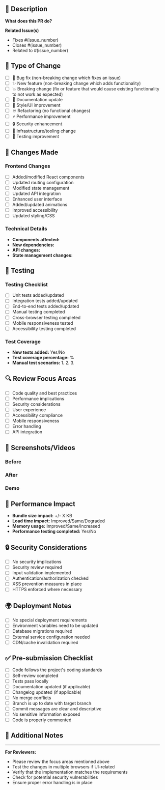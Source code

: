 <!-- 
📝 Pull Request Template for Foundation Building Frontend

Please fill out this template to help us review your contribution effectively.
Delete any sections that are not applicable to your PR.
-->

## 📝 Description

**What does this PR do?**
<!-- Provide a clear and concise description of what your changes accomplish -->

**Related Issue(s)**
<!-- Link to the issue(s) this PR addresses -->
- Fixes #(issue_number)
- Closes #(issue_number)
- Related to #(issue_number)

## 🔄 Type of Change

<!-- Mark the type of change with an 'x' -->
- [ ] 🐛 Bug fix (non-breaking change which fixes an issue)
- [ ] ✨ New feature (non-breaking change which adds functionality)
- [ ] 💥 Breaking change (fix or feature that would cause existing functionality to not work as expected)
- [ ] 📝 Documentation update
- [ ] 🎨 Style/UI improvement
- [ ] ♾️ Refactoring (no functional changes)
- [ ] ⚡ Performance improvement
- [ ] 🔒 Security enhancement
- [ ] 🔧 Infrastructure/tooling change
- [ ] 🧪 Testing improvement

## 💸 Changes Made

### Frontend Changes
<!-- List the main changes made to the frontend -->
- [ ] Added/modified React components
- [ ] Updated routing configuration
- [ ] Modified state management
- [ ] Updated API integration
- [ ] Enhanced user interface
- [ ] Added/updated animations
- [ ] Improved accessibility
- [ ] Updated styling/CSS

### Technical Details
<!-- Provide technical details about your implementation -->
- **Components affected:** 
- **New dependencies:** 
- **API changes:** 
- **State management changes:** 

## 🧪 Testing

### Testing Checklist
<!-- Mark completed testing with 'x' -->
- [ ] Unit tests added/updated
- [ ] Integration tests added/updated
- [ ] End-to-end tests added/updated
- [ ] Manual testing completed
- [ ] Cross-browser testing completed
- [ ] Mobile responsiveness tested
- [ ] Accessibility testing completed

### Test Coverage
- **New tests added:** Yes/No
- **Test coverage percentage:** %
- **Manual test scenarios:**
  1. 
  2. 
  3. 

## 🔍 Review Focus Areas

<!-- Help reviewers focus on specific areas -->
- [ ] Code quality and best practices
- [ ] Performance implications
- [ ] Security considerations
- [ ] User experience
- [ ] Accessibility compliance
- [ ] Mobile responsiveness
- [ ] Error handling
- [ ] API integration

## 📸 Screenshots/Videos

<!-- Add screenshots or videos showing your changes -->
### Before
<!-- Screenshot of the current state -->

### After
<!-- Screenshot of the changes -->

### Demo
<!-- Link to demo or attach video if applicable -->

## 🎯 Performance Impact

<!-- Describe any performance implications -->
- **Bundle size impact:** +/- X KB
- **Load time impact:** Improved/Same/Degraded
- **Memory usage:** Improved/Same/Increased
- **Performance testing completed:** Yes/No

## 🔒 Security Considerations

<!-- Address any security implications -->
- [ ] No security implications
- [ ] Security review required
- [ ] Input validation implemented
- [ ] Authentication/authorization checked
- [ ] XSS prevention measures in place
- [ ] HTTPS enforced where necessary

## 🌍 Deployment Notes

<!-- Any special deployment considerations -->
- [ ] No special deployment requirements
- [ ] Environment variables need to be updated
- [ ] Database migrations required
- [ ] External service configuration needed
- [ ] CDN/cache invalidation required

## ✅ Pre-submission Checklist

<!-- Ensure all items are checked before submitting -->
- [ ] Code follows the project's coding standards
- [ ] Self-review completed
- [ ] Tests pass locally
- [ ] Documentation updated (if applicable)
- [ ] Changelog updated (if applicable)
- [ ] No merge conflicts
- [ ] Branch is up to date with target branch
- [ ] Commit messages are clear and descriptive
- [ ] No sensitive information exposed
- [ ] Code is properly commented

## 📝 Additional Notes

<!-- Any additional information for reviewers -->

---

**For Reviewers:**
- Please review the focus areas mentioned above
- Test the changes in multiple browsers if UI-related
- Verify that the implementation matches the requirements
- Check for potential security vulnerabilities
- Ensure proper error handling is in place